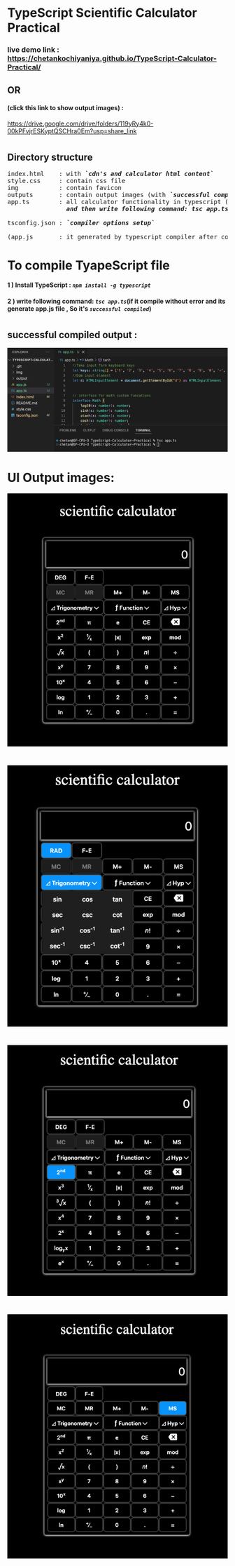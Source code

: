 # TypeScript Scientific Calculator Practical
### live demo link : https://chetankochiyaniya.github.io/TypeScript-Calculator-Practical/
## OR 
#### (click this link to show output images) : 
https://drive.google.com/drive/folders/119yRy4k0-00kPFvjrESKyptQSCHra0Em?usp=share_link
#
## Directory structure
<pre>
index.html    : with <b><i>`cdn's and calculator html content`</i></b>
style.css     : contain css file
img           : contain favicon
outputs       : contain output images (with <b><i>`successful compilation of ts file output `</i></b>)
app.ts        : all calculator functionality in typescript (to check you need to have <b><i>`typescript install 
                and then write following command: tsc app.ts`</i></b>)

tsconfig.json : <b><i>`compiler options setup`</i></b>

(app.js       : it generated by typescript compiler after compilation of typescript -> `tsc app.ts` command )
</pre>
#
# 

# To compile TyapeScript file
#### 1 ) Install TypeScript : <b><i>`npm install -g typescript`</i></b>
#### 2 ) write following command: <b><i>`tsc app.ts`</i></b>(if it compile without error and its generate app.js file , So it's <b><i>`successful compiled`</i></b>)

#

## successful compiled output :
<img src="https://github.com/chetankochiyaniya/TypeScript-Calculator-Practical/blob/15654a2438746a078dd0148c335afcab76eab0a9/output/successful_ts_compilation.png" alt="Practical Output Image" >

#
#


# UI Output images:


<img src="https://github.com/chetankochiyaniya/Scientific-Calculator-Practical/blob/2809968bbdce5aca05c0fcc8931bb73853ee51fb/output/home_look.png" alt="Practical Output Image" width="525px">

#

<img src="https://github.com/chetankochiyaniya/Scientific-Calculator-Practical/blob/2809968bbdce5aca05c0fcc8931bb73853ee51fb/output/dgree_and_dropdown.png" alt="Practical Output Image" width="525px">

#

<img src="https://github.com/chetankochiyaniya/Scientific-Calculator-Practical/blob/2809968bbdce5aca05c0fcc8931bb73853ee51fb/output/btn_toggle.png" alt="Practical Output Image" width="525px">

#

<img src="https://github.com/chetankochiyaniya/Scientific-Calculator-Practical/blob/2809968bbdce5aca05c0fcc8931bb73853ee51fb/output/memory_btn.png" alt="Practical Output Image" width="525px">
